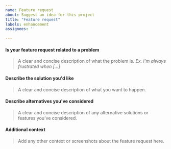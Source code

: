 ```yaml
---
name: Feature request
about: Suggest an idea for this project
title: "Feature request"
labels: enhancement
assignees: ''

---
```

#### Is your feature request related to a problem

> A clear and concise description of what the problem is. *Ex. I'm always frustrated when [...]*

#### Describe the solution you'd like

> A clear and concise description of what you want to happen.

#### Describe alternatives you've considered

> A clear and concise description of any alternative solutions or features you've considered.

#### Additional context

> Add any other context or screenshots about the feature request here.
